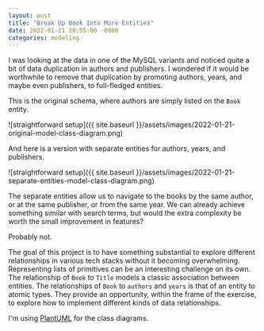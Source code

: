 ```yaml
---
layout: post
title: "Break Up Book Into More Entities"
date: 2022-01-21 10:55:00 -0800
categories: modeling
---
```

I was looking at the data in one of the MySQL variants and noticed quite a bit
of data duplication in authors and publishers.  I wondered if it would be
worthwhile to remove that duplication by promoting authors, years, and maybe
even publishers, to full-fledged entities.

This is the original schema, where authors are simply listed on the `Book`
entity.

![straightforward setup]({{ site.baseurl }}/assets/images/2022-01-21-original-model-class-diagram.png)

And here is a version with separate entities for authors, years, and publishers.

![straightforward setup]({{ site.baseurl }}/assets/images/2022-01-21-separate-entities-model-class-diagram.png)

The separate entities allow us to navigate to the books by the same author, or
at the same publisher, or from the same year.  We can already achieve something
similar with search terms, but would the extra complexity be worth the small
improvement in features?

Probably not.

The goal of this project is to have something substantial to explore different
relationships in various tech stacks without it becoming overwhelming.
Representing lists of primitives can be an interesting challenge on its own.
The relationship of `Book` to `Title` models a classic association between
entities.  The relationships of `Book` to `authors` and `years` is that of an
entity to atomic types.  They provide an opportunity, within the frame of the
exercise, to explore how to implement different kinds of data relationships.

I'm using [PlantUML](https://plantuml.com/) for the class diagrams.
